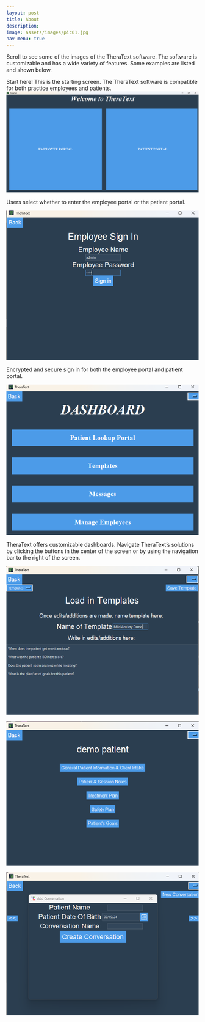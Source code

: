 ```yaml
---
layout: post
title: About
description: 
image: assets/images/pic01.jpg
nav-menu: true
---
```

Scroll to see some of the images of the TheraText software. The software is customizable and has a wide variety of features. Some examples are listed and shown below.

Start here! This is the starting screen. The TheraText software is compatible for both practice employees and patients. 
![Opening Image](assets/images/demo1.png) 

Users select whether to enter the employee portal or the patient portal.

 ![Opening Image](assets/images/demo2.png)
 
 Encrypted and secure sign in for both the employee portal and patient portal.

![Opening Image](assets/images/demo3.png)

TheraText offers customizable dashboards. Navigate TheraText’s solutions by clicking the buttons in the center of the screen or by using the navigation bar to the right of the screen. 

![Opening Image](assets/images/demo4.png)

![Opening Image](assets/images/demo5.png)

![Opening Image](assets/images/demo6.png)
